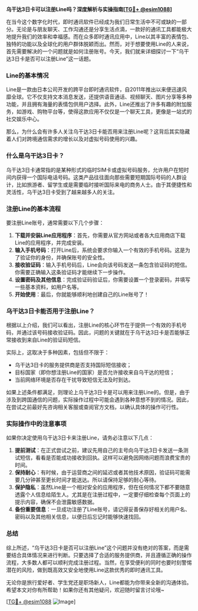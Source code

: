 **乌干达3日卡可以注册Line吗？深度解析与实操指南[[TG💪+ @esim1088](https://t.me/s/esim1088)]**

在当今这个数字化时代，即时通讯软件已经成为我们日常生活中不可或缺的一部分。无论是与朋友聊天、工作沟通还是分享生活点滴，一款好的通讯工具都能极大地提升我们的效率和幸福感。而在众多即时通讯应用中，Line以其丰富的表情包、独特的功能以及全球化的用户群体脱颖而出。然而，对于想要使用Line的人来说，首先需要解决的一个问题就是如何注册账号。今天，我们就来详细探讨一下“乌干达3日卡是否可以注册Line”这一话题。

### Line的基本情况

Line是一款由日本公司开发的跨平台即时通讯软件，自2011年推出以来便迅速风靡全球。它不仅支持文本消息发送，还提供语音通话、视频聊天、图片分享等多种功能，并且拥有海量的表情包供用户选择。此外，Line还推出了许多有趣的附加服务，如游戏、购物平台等，使得这款应用不仅仅是一个聊天工具，更像是一站式的社交娱乐中心。

那么，为什么会有许多人关注乌干达3日卡能否用来注册Line呢？这背后其实隐藏着人们对跨境通信需求的增长以及对虚拟号码使用的兴趣。

### 什么是乌干达3日卡？

乌干达3日卡通常指的是某种形式的临时SIM卡或虚拟号码服务，允许用户在短时间内获得一个国际电话号码。这类产品往往面向那些需要短期国际号码的人群设计，比如旅游者、留学生或是需要临时接听国际来电的商务人士。由于其便捷性和灵活性，乌干达3日卡受到了越来越多人的关注。

### 注册Line的基本流程

要注册Line账号，通常需要以下几个步骤：

1. **下载并安装Line应用程序**：首先，你需要从官方网站或者各大应用商店下载Line的应用程序，并完成安装。
2. **输入手机号码**：打开Line后，系统会要求你输入一个有效的手机号码。这是为了验证你的身份，并确保账号的安全性。
3. **接收验证码**：输入手机号码后，Line会向该号码发送一条包含验证码的短信。你需要正确输入这条验证码才能继续下一步操作。
4. **设置密码及其他信息**：完成验证码验证后，你需要设置一个登录密码，并填写一些基本资料，如用户名等。
5. **开始使用**：最后，你就能够顺利地创建自己的Line账号了！

### 乌干达3日卡能否用于注册Line？

根据以上介绍，我们可以看出，注册Line的核心环节在于提供一个有效的手机号码，并通过该号码接收验证码。因此，问题的关键就在于乌干达3日卡是否能够正常接收到来自Line的验证码短信。

实际上，这取决于多种因素，包括但不限于：
- 乌干达3日卡的服务提供商是否支持国际短信接收；
- 目标国家（即你想注册Line的国家）是否允许接收来自乌干达的短信；
- 当前网络环境是否存在干扰导致短信无法及时到达。

如果上述条件都满足，则理论上乌干达3日卡是可以用来注册Line的。但是，由于涉及到跨国通信的问题，实际操作过程中可能会遇到各种意想不到的情况。因此，在尝试之前最好先咨询相关客服或查阅官方文档，以确认具体的操作可行性。

### 实际操作中的注意事项

如果你决定使用乌干达3日卡来注册Line，请务必注意以下几点：

1. **提前测试**：在正式尝试之前，建议先用自己的主号向乌干达3日卡发送一条测试短信，看看是否能成功接收到回执。这样可以避免因网络问题而浪费宝贵的时间。
2. **保持耐心**：有时候，由于运营商之间的延迟或者其他技术原因，验证码可能需要几分钟甚至更长时间才能送达。所以请保持足够的耐心等待。
3. **保护隐私**：虽然Line是一个相对安全的应用程序，但在任何情况下都不要随意透露个人信息给陌生人。尤其是在注册过程中，一定要仔细检查每个页面上的提示内容，确保不会泄露敏感数据。
4. **备份重要信息**：一旦成功注册了Line账号，请记得妥善保存好相关的用户名、密码以及其他相关信息，以便日后忘记时能够快速找回。

### 总结

综上所述，“乌干达3日卡是否可以注册Line”这个问题并没有绝对的答案，而是需要结合具体情况来进行判断。只要选择了合适的服务提供商，并且遵循正确的操作流程，大多数人都可以顺利完成注册过程。当然，在享受便利的同时也要时刻警惕潜在的风险，做到既高效又安全地使用Line这款优秀的即时通讯工具。

无论你是旅行爱好者、学生党还是职场新人，Line都能为你带来全新的沟通体验。希望本文对你有所帮助！如果你还有其他疑问，欢迎随时留言讨论哦~

[[TG💪+ @esim1088](https://t.me/s/esim1088) ![Image](https://i.postimg.cc/4NQfJmqS/Snipaste-2025-05-13-00-14-12.png)]